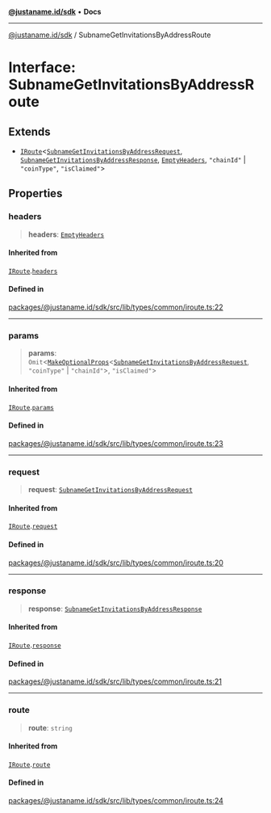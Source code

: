 [**@justaname.id/sdk**](../README.md) • **Docs**

***

[@justaname.id/sdk](../globals.md) / SubnameGetInvitationsByAddressRoute

# Interface: SubnameGetInvitationsByAddressRoute

## Extends

- [`IRoute`](IRoute.md)\<[`SubnameGetInvitationsByAddressRequest`](SubnameGetInvitationsByAddressRequest.md), [`SubnameGetInvitationsByAddressResponse`](SubnameGetInvitationsByAddressResponse.md), [`EmptyHeaders`](EmptyHeaders.md), `"chainId"` \| `"coinType"`, `"isClaimed"`\>

## Properties

### headers

> **headers**: [`EmptyHeaders`](EmptyHeaders.md)

#### Inherited from

[`IRoute`](IRoute.md).[`headers`](IRoute.md#headers)

#### Defined in

[packages/@justaname.id/sdk/src/lib/types/common/iroute.ts:22](https://github.com/JustaName-id/JustaName-sdk/blob/577c5c787ef18bf8ddf8b997f021738a0e8ca336/packages/@justaname.id/sdk/src/lib/types/common/iroute.ts#L22)

***

### params

> **params**: `Omit`\<[`MakeOptionalProps`](../type-aliases/MakeOptionalProps.md)\<[`SubnameGetInvitationsByAddressRequest`](SubnameGetInvitationsByAddressRequest.md), `"coinType"` \| `"chainId"`\>, `"isClaimed"`\>

#### Inherited from

[`IRoute`](IRoute.md).[`params`](IRoute.md#params)

#### Defined in

[packages/@justaname.id/sdk/src/lib/types/common/iroute.ts:23](https://github.com/JustaName-id/JustaName-sdk/blob/577c5c787ef18bf8ddf8b997f021738a0e8ca336/packages/@justaname.id/sdk/src/lib/types/common/iroute.ts#L23)

***

### request

> **request**: [`SubnameGetInvitationsByAddressRequest`](SubnameGetInvitationsByAddressRequest.md)

#### Inherited from

[`IRoute`](IRoute.md).[`request`](IRoute.md#request)

#### Defined in

[packages/@justaname.id/sdk/src/lib/types/common/iroute.ts:20](https://github.com/JustaName-id/JustaName-sdk/blob/577c5c787ef18bf8ddf8b997f021738a0e8ca336/packages/@justaname.id/sdk/src/lib/types/common/iroute.ts#L20)

***

### response

> **response**: [`SubnameGetInvitationsByAddressResponse`](SubnameGetInvitationsByAddressResponse.md)

#### Inherited from

[`IRoute`](IRoute.md).[`response`](IRoute.md#response)

#### Defined in

[packages/@justaname.id/sdk/src/lib/types/common/iroute.ts:21](https://github.com/JustaName-id/JustaName-sdk/blob/577c5c787ef18bf8ddf8b997f021738a0e8ca336/packages/@justaname.id/sdk/src/lib/types/common/iroute.ts#L21)

***

### route

> **route**: `string`

#### Inherited from

[`IRoute`](IRoute.md).[`route`](IRoute.md#route)

#### Defined in

[packages/@justaname.id/sdk/src/lib/types/common/iroute.ts:24](https://github.com/JustaName-id/JustaName-sdk/blob/577c5c787ef18bf8ddf8b997f021738a0e8ca336/packages/@justaname.id/sdk/src/lib/types/common/iroute.ts#L24)
